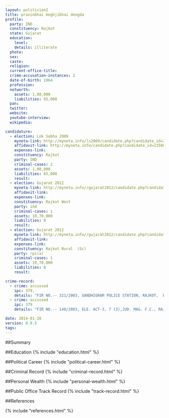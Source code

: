 ```yaml
---
layout: politician2
title: pravinbhai meghjibhai dengda
profile: 
  party: IND
  constituency: Rajkot
  state: Gujarat
  education: 
    level: 
    details: illiterate
  photo: 
  sex: 
  caste: 
  religion: 
  current-office-title: 
  crime-accusation-instances: 2
  date-of-birth: 1964
  profession: 
  networth: 
    assets: 1,00,000
    liabilities: 65,000
  pan: 
  twitter: 
  website: 
  youtube-interview: 
  wikipedia: 

candidature: 
  - election: Lok Sabha 2009
    myneta-link: http://myneta.info/ls2009/candidate.php?candidate_id=2158
    affidavit-link: http://myneta.info/candidate.php?candidate_id=2158&scan=original
    expenses-link: 
    constituency: Rajkot 
    party: IND
    criminal-cases: 2
    assets: 1,00,000
    liabilities: 65,000
    result:  
  - election: Gujarat 2012
    myneta-link: http://myneta.info//gujarat2012/candidate.php?candidate_id=115
    affidavit-link: 
    expenses-link: 
    constituency: Rajkot West 
    party: ind
    criminal-cases: 1
    assets: 10,70,000
    liabilities: 0
    result:  
  - election: Gujarat 2012
    myneta-link: http://myneta.info//gujarat2012/candidate.php?candidate_id=678
    affidavit-link: 
    expenses-link: 
    constituency: Rajkot Rural  (Sc) 
    party: rpi(a)
    criminal-cases: 1
    assets: 10,70,000
    liabilities: 0
    result:  

crime-record: 
  - crime: accussed
    ipc: 379,
    details: "FIR NO.-- 321/2003, GANDHIGRAM POLICE STATION, RAJKOT,  ELE. ACT-3, 7 (3), JUD. MAG. F.C., RAJKOT CASE IS PENDING." 
  - crime: accussed
    ipc: 379
    details: "FIR NO.-- 148/2003, ELE. ACT-3, 7 (3),JUD. MAG. F.C., RAJKOT CASE IS PENDING." 

date: 2014-01-28
version: 0.0.5
tags: 
---
```

##Summary


##Education
{% include "education.html" %}


##Political Career
{% include "political-career.html" %}


##Criminal Record
{% include "criminal-record.html" %}


##Personal Wealth
{% include "personal-wealth.html" %}


##Public Office Track Record
{% include "track-record.html" %}


##References


{% include "references.html" %}